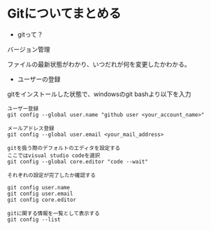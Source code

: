 # Gitについてまとめる  

- gitって？  

バージョン管理  

ファイルの最新状態がわかり、いつだれが何を変更したかわかる。  

- ユーザーの登録  

gitをインストールした状態で、windowsのgit bashより以下を入力  

```
ユーザー登録
git config --global user.name "github user <your_account_name>"

メールアドレス登録
git config --global user.email <your_mail_address>

gitを扱う際のデフォルトのエディタを設定する
ここではvisual studio codeを選択
git config --global core.editor "code --wait"

それぞれの設定が完了したか確認する

git config user.name
git config user.email
git config core.editor

gitに関する情報を一覧として表示する
git config --list
```


